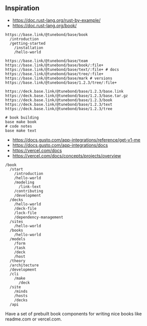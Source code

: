 ## Inspiration

- https://doc.rust-lang.org/rust-by-example/
- https://doc.rust-lang.org/book/

```
https://base.link/@tunebond/base/book
  /introduction
  /getting-started
    /installation
    /hello-world
```

```
https://base.link/@tunebond/base/team
https://base.link/@tunebond/base/book/:file+
https://base.link/@tunebond/base/text/:file+ # docs
https://base.link/@tunebond/base/tree/:file+
https://base.link/@tunebond/base/mark # versions
https://base.link/@tunebond/base/1.2.3/tree/:file+
```

```
https://deck.base.link/@tunebond/base/1.2.3/base.link
https://deck.base.link/@tunebond/base/1.2.3/base.tar.gz
https://deck.base.link/@tunebond/base/1.2.3/book
https://deck.base.link/@tunebond/base/1.2.3/text
https://deck.base.link/@tunebond/base/1.2.3/tree
```

```
# book building
base make book
# code notes
base make text
```

- https://docs.gusto.com/app-integrations/reference/get-v1-me
- https://docs.gusto.com/app-integrations/docs
- https://vercel.com/docs
- https://vercel.com/docs/concepts/projects/overview

```
/book
  /start
    /introduction
    /hello-world
    /modeling
      /link-text
    /contributing
    /development
  /decks
    /hello-world
    /deck-file
    /lock-file
    /dependency-management
  /sites
    /hello-world
  /books
    /hello-world
  /models
    /form
    /task
    /deck
    /host
  /theory
  /architecture
  /development
  /cli
    /make
      /deck
  /site
    /minds
    /hosts
    /decks
  /api
```

Have a set of prebuilt book components for writing nice books like
readme.com or vercel.com.
